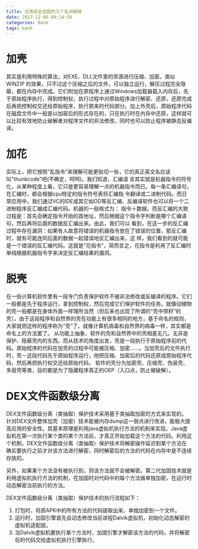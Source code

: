 ```yaml
---
title: 应用安全加固的几个名词解释
date: 2017-12-06 09:14:59
categories: Bank
tags: bank
---
```


# 加壳

其实是利用特殊的算法，对EXE、DLL文件里的资源进行压缩、加密。类似WINZIP 的效果，只不过这个压缩之后的文件，可以独立运行，解压过程完全隐蔽，都在内存中完成。它们附加在原程序上通过Windows加载器载入内存后，先于原始程序执行，得到控制权，执行过程中对原始程序进行解密、还原，还原完成后再把控制权交还给原始程序，执行原来的代码部分。加上外壳后，原始程序代码在磁盘文件中一般是以加密后的形式存在的，只在执行时在内存中还原，这样就可以比较有效地防止破解者对程序文件的非法修改，同时也可以防止程序被静态反编译。  

# 加花

实际上，把它按照“乱指令”来理解可能更贴切一些，它的真正英文名应该叫"thunkcode"吧(不确定，呵呵)。我们知道，汇编语 言其实就是机器指令的符号化，从某种程度上看，它只是更容易理解一点的机器指令而已。每一条汇编语句，在汇编时，都会根据cpu特定的指令符号表将汇编指 令翻译成二进制代码。而日常应用中，我们通过VC的IDE或其它如OD等反汇编、反编译软件也可以将一个二进制程序反汇编成汇编代码。机器的一般格式为： 指令＋数据。而反汇编的大致过程是：首先会确定指令开始的首地址，然后根据这个指令字判断是哪个汇编语句，然后再将后面的数据反汇编出来。由此，我们可以 看到，在这一步的反汇编过程中存在漏洞：如果有人故意将错误的机器指令放在了错误的位置，那反汇编时，就有可能连同后面的数据一起错误地反汇编出来，这 样，我们看到的就可能是一个错误的反汇编代码。这就是“花指令”，简而言之，花指令是利用了反汇编时单纯根据机器指令字来决定反汇编结果的漏洞。



# 脱壳

在一些计算机软件里有一段专门负责保护软件不被非法修改或反编译的程序。它们一般都是先于程序运行，拿到控制权，然后完成它们保护软件的任务。就像动植物的壳一般都是在身体外面一样理所当然（但后来也出现了所谓的“壳中带籽”的壳）。由于这段程序和自然界的壳在功能上有很多相同的地方，基于命名的规则，大家就把这样的程序称为“壳”了。就像计算机病毒和自然界的病毒一样，其实都是命名上的方法罢了。 从功能上抽象，软件的壳和自然界中的壳相差无几。无非是保护、隐蔽壳内的东西。而从技术的角度出发，壳是一段执行于原始程序前的代码。原始程序的代码在加壳的过程中可能被压缩、加密……。当加壳后的文件执行时，壳－这段代码先于原始程序运行，他把压缩、加密后的代码还原成原始程序代码，然后再把执行权交还给原始代码。 软件的壳分为加密壳、压缩壳、伪装壳、多层壳等类，目的都是为了隐藏程序真正的OEP（入口点，防止被破解）。



#  DEX文件函数级分离

DEX文件函数级分离（类抽取）保护技术采用基于类抽取加密的方式来实现的。针对DEX文件整体加壳（加密）技术能被内存dump这一弱点进行改进，能极大提高应用的安全性。其基本原理是利用java虚拟机执行方法的机制来实现。Java虚拟机在第一次执行某个类的某个方法前，才真正开始加载这个方法的代码。利用这个机制，DEX文件函数级分离（类抽取）保护技术将解密操作延迟到某个方法在确实要执行之前才对该方法进行解密，同时解密后的方法的代码在内存中是不连续存放的。

另外，如果某个方法没有被执行到，则该方法就不会被解密。第二代加固技术就是利用虚拟机执行方法的机制，在加固时对代码中的每个方法做单独加密，在运行时动态解密当前执行的方法。

DEX文件函数级分离（类抽取）保护技术的执行流程如下：

1. 打包时，将原APK中的所有方法的代码提取出来，单独加密到一个文件。
2. 运行时，加固引擎首先会动态修改当前进程Dalvik虚拟机，初始化动态解密的虚拟机适配层。
3. 当Dalvik虚拟机要执行某个方法时，加固引擎才解密该方法的代码，并将解密后的代码交给虚拟机执行引擎执行。



